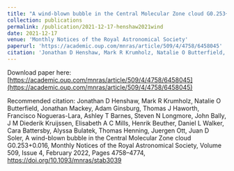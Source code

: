 ```yaml
---
title: "A wind-blown bubble in the Central Molecular Zone cloud G0.253+0.016"
collection: publications
permalink: /publication/2021-12-17-henshaw2021wind
date: 2021-12-17
venue: 'Monthly Notices of the Royal Astronomical Society'
paperurl: 'https://academic.oup.com/mnras/article/509/4/4758/6458045'
citation: 'Jonathan D Henshaw, Mark R Krumholz, Natalie O Butterfield, Jonathan Mackey, Adam Ginsburg, Thomas J Haworth, Francisco Nogueras-Lara, Ashley T Barnes, Steven N Longmore, John Bally, J M Diederik Kruijssen, Elisabeth A C Mills, Henrik Beuther, Daniel L Walker, Cara Battersby, Alyssa Bulatek, Thomas Henning, Juergen Ott, Juan D Soler, A wind-blown bubble in the Central Molecular Zone cloud G0.253+0.016, Monthly Notices of the Royal Astronomical Society, Volume 509, Issue 4, February 2022, Pages 4758–4774, https://doi.org/10.1093/mnras/stab3039'
---
```


Download paper here: [https://academic.oup.com/mnras/article/509/4/4758/6458045](https://academic.oup.com/mnras/article/509/4/4758/6458045)

Recommended citation: Jonathan D Henshaw, Mark R Krumholz, Natalie O Butterfield, Jonathan Mackey, Adam Ginsburg, Thomas J Haworth, Francisco Nogueras-Lara, Ashley T Barnes, Steven N Longmore, John Bally, J M Diederik Kruijssen, Elisabeth A C Mills, Henrik Beuther, Daniel L Walker, Cara Battersby, Alyssa Bulatek, Thomas Henning, Juergen Ott, Juan D Soler, A wind-blown bubble in the Central Molecular Zone cloud G0.253+0.016, Monthly Notices of the Royal Astronomical Society, Volume 509, Issue 4, February 2022, Pages 4758–4774, https://doi.org/10.1093/mnras/stab3039